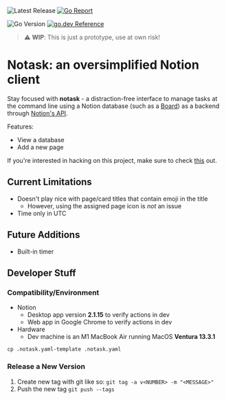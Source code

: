 <!-- ![Build Status](https://img.shields.io/github/workflow/status/joypauls/notask/Build) -->
![Latest Release](https://img.shields.io/github/v/release/joypauls/notask?include_prereleases)
[![Go Report](https://goreportcard.com/badge/github.com/joypauls/notask)](https://goreportcard.com/badge/github.com/joypauls/notask)
<!-- ![Code Coverage](https://storage.googleapis.com/notask-build/code-coverage.svg) -->
![Go Version](https://img.shields.io/github/go-mod/go-version/joypauls/notask)
[![go.dev Reference](https://img.shields.io/badge/go.dev-reference-007d9c?logo=go&logoColor=white)](https://pkg.go.dev/github.com/joypauls/notask)

> :warning: **WIP**: This is just a prototype, use at own risk!

# Notask: an oversimplified Notion client

Stay focused with **notask** - a distraction-free interface to manage tasks at the command line using a Notion database (such as a [Board](https://www.notion.so/help/boards)) as a backend through [Notion's API](https://developers.notion.com/docs/getting-started). 

Features:
- View a database
- Add a new page

If you're interested in hacking on this project, make sure to check [this](#developer-stuff) out.

## Current Limitations
- Doesn't play nice with page/card titles that contain emoji in the title
  - However, using the assigned page icon is *not* an issue
- Time only in UTC

## Future Additions
- Built-in timer

## Developer Stuff

### Compatibility/Environment

- Notion
  - Desktop app version **2.1.15** to verify actions in dev
  - Web app in Google Chrome to verify actions in dev
- Hardware
  - Dev machine is an M1 MacBook Air running MacOS **Ventura 13.3.1**

`cp .notask.yaml-template .notask.yaml`

### Release a New Version

1. Create new tag with git like so: `git tag -a v<NUMBER> -m "<MESSAGE>"`
2. Push the new tag `git push --tags`
